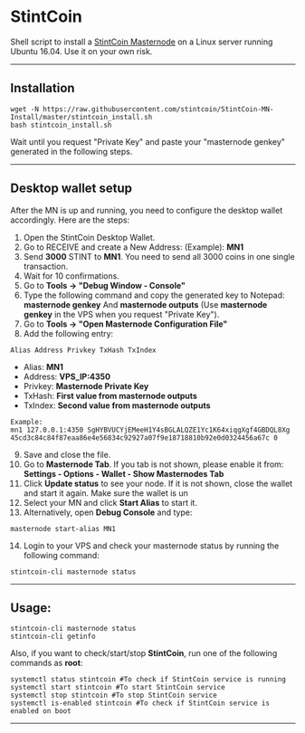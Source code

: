 # StintCoin
Shell script to install a [StintCoin Masternode](http://stintcoin.io/) on a Linux server running Ubuntu 16.04. Use it on your own risk.
***

## Installation
```
wget -N https://raw.githubusercontent.com/stintcoin/StintCoin-MN-Install/master/stintcoin_install.sh
bash stintcoin_install.sh
```
Wait until you request "Private Key" and paste your "masternode genkey" generated in the following steps.
***

## Desktop wallet setup  

After the MN is up and running, you need to configure the desktop wallet accordingly. Here are the steps:  
1. Open the StintCoin Desktop Wallet.  
2. Go to RECEIVE and create a New Address: (Example): **MN1**  
3. Send **3000** STINT to **MN1**. You need to send all 3000 coins in one single transaction.
4. Wait for 10 confirmations.  
5. Go to **Tools -> "Debug Window - Console"**  
6. Type the following command and copy the generated key to Notepad: **masternode genkey**  And **masternode outputs**
(Use **masternode genkey** in the VPS when you request "Private Key").
7. Go to  **Tools -> "Open Masternode Configuration File"**
8. Add the following entry:
```
Alias Address Privkey TxHash TxIndex
```
* Alias: **MN1**
* Address: **VPS_IP:4350**
* Privkey: **Masternode Private Key**
* TxHash: **First value from masternode outputs**
* TxIndex:  **Second value from masternode outputs**
```
Example: 
mn1 127.0.0.1:4350 SgHYBVUCYjEMeeH1Y4sBGLALQZE1Yc1K64xiqgXgf4GBDQL8Xg 45cd3c84c84f87eaa86e4e56834c92927a07f9e18718810b92e0d0324456a67c 0

```
9. Save and close the file.
10. Go to **Masternode Tab**. If you tab is not shown, please enable it from: **Settings - Options - Wallet - Show Masternodes Tab**
11. Click **Update status** to see your node. If it is not shown, close the wallet and start it again. Make sure the wallet is un
12. Select your MN and click **Start Alias** to start it.
13. Alternatively, open **Debug Console** and type:
```
masternode start-alias MN1
```
14. Login to your VPS and check your masternode status by running the following command:
```
stintcoin-cli masternode status
```
***

## Usage:
```
stintcoin-cli masternode status  
stintcoin-cli getinfo
```
Also, if you want to check/start/stop **StintCoin**, run one of the following commands as **root**:

```
systemctl status stintcoin #To check if StintCoin service is running  
systemctl start stintcoin #To start StintCoin service  
systemctl stop stintcoin #To stop StintCoin service  
systemctl is-enabled stintcoin #To check if StintCoin service is enabled on boot  
```  
***
